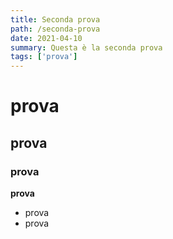 ```yaml
---
title: Seconda prova
path: /seconda-prova
date: 2021-04-10
summary: Questa è la seconda prova
tags: ['prova']
---
```


# prova
## prova
### prova

**prova**

- prova
- prova